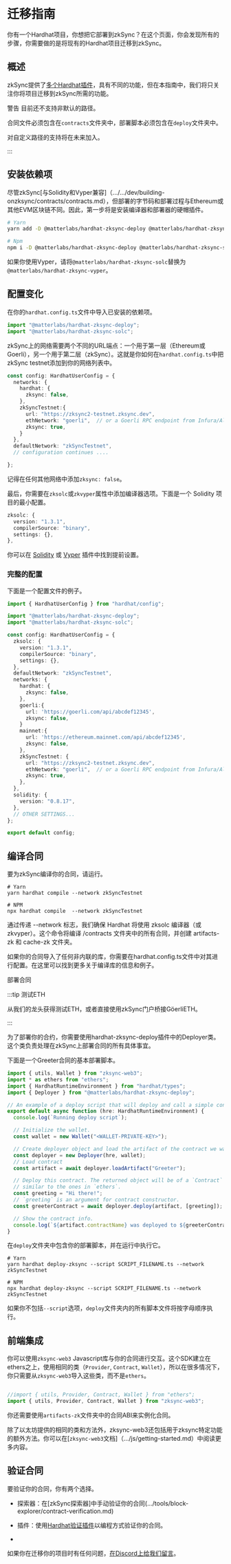 # 迁移指南

你有一个Hardhat项目，你想把它部署到zkSync？在这个页面，你会发现所有的步骤，你需要做的是将现有的Hardhat项目迁移到zkSync。

## 概述

zkSync提供了[多个Hardhat插件](./plugins.md)，具有不同的功能，但在本指南中，我们将只关注你将项目迁移到zkSync所需的功能。

警告 目前还不支持非默认的路径。

合同文件必须包含在`contracts`文件夹中，部署脚本必须包含在`deploy`文件夹中。

对自定义路径的支持将在未来加入。

:::

## 安装依赖项

尽管zkSync[与Solidity和Vyper兼容]（.../.../dev/building-onzksync/contracts/contracts.md），但部署的字节码和部署过程与Ethereum或其他EVM区块链不同。因此，第一步将是安装编译器和部署器的硬帽插件。

```sh
# Yarn
yarn add -D @matterlabs/hardhat-zksync-deploy @matterlabs/hardhat-zksync-solc

# Npm
npm i -D @matterlabs/hardhat-zksync-deploy @matterlabs/hardhat-zksync-solc

```

如果你使用Vyper，请将`@matterlabs/hardhat-zksync-solc`替换为`@matterlabs/hardhat-zksync-vyper`。

## 配置变化

在你的`hardhat.config.ts`文件中导入已安装的依赖项。

```typescript
import "@matterlabs/hardhat-zksync-deploy";
import "@matterlabs/hardhat-zksync-solc";
```

zkSync上的网络需要两个不同的URL端点：一个用于第一层（Ethereum或Goerli），另一个用于第二层（zkSync）。这就是你如何在`hardhat.config.ts`中把zkSync testnet添加到你的网络列表中。

```typescript
const config: HardhatUserConfig = {
  networks: {
    hardhat: {
      zksync: false,
    },
    zkSyncTestnet:{
      url: "https://zksync2-testnet.zksync.dev",
      ethNetwork: "goerli",  // or a Goerli RPC endpoint from Infura/Alchemy/Chainstack etc.
      zksync: true,
    }
  },
  defaultNetwork: "zkSyncTestnet",
  // configuration continues ....

};
```
记得在任何其他网络中添加`zksync: false`。

最后，你需要在`zksolc`或`zkvyper`属性中添加编译器选项。下面是一个 Solidity 项目的最小配置。

```typescript
zksolc: {
  version: "1.3.1",
  compilerSource: "binary",
  settings: {},
},
```
你可以在 [Solidity](./hardhat-zksync-solc.md) 或 [Vyper](./hardhat-zksync-vyper.md) 插件中找到提前设置。

### 完整的配置

下面是一个配置文件的例子。

```typescript
import { HardhatUserConfig } from "hardhat/config";

import "@matterlabs/hardhat-zksync-deploy";
import "@matterlabs/hardhat-zksync-solc";

const config: HardhatUserConfig = {
  zksolc: {
    version: "1.3.1",
    compilerSource: "binary",
    settings: {},
  },
  defaultNetwork: "zkSyncTestnet",
  networks: {
    hardhat: {
      zksync: false,
    },
    goerli:{
      url: 'https://goerli.com/api/abcdef12345',
      zksync: false,
    }
    mainnet:{
      url: 'https://ethereum.mainnet.com/api/abcdef12345',
      zksync: false,
    },
    zkSyncTestnet: {
      url: "https://zksync2-testnet.zksync.dev",
      ethNetwork: "goerli",  // or a Goerli RPC endpoint from Infura/Alchemy/Chainstack etc.
      zksync: true,
    },
  },
  solidity: {
    version: "0.8.17",
  },
  // OTHER SETTINGS...
};

export default config;
```

## 编译合同

要为zkSync编译你的合同，请运行。

```
# Yarn
yarn hardhat compile --network zkSyncTestnet

# NPM
npx hardhat compile  --network zkSyncTestnet
```

通过传递 --network 标志，我们确保 Hardhat 将使用 zksolc 编译器（或 zkvyper）。这个命令将编译 /contracts 文件夹中的所有合同，并创建 artifacts-zk 和 cache-zk 文件夹。

如果你的合同导入了任何非内联的库，你需要在hardhat.config.ts文件中对其进行配置。在这里可以找到更多关于编译库的信息和例子。

部署合同

:::tip 测试ETH

从我们的龙头获得测试ETH，或者直接使用zkSync门户桥接GöerliETH。

:::

为了部署你的合约，你需要使用hardhat-zksync-deploy插件中的Deployer类。这个类负责处理在zkSync上部署合同的所有具体事宜。

下面是一个Greeter合同的基本部署脚本。


```typescript
import { utils, Wallet } from "zksync-web3";
import * as ethers from "ethers";
import { HardhatRuntimeEnvironment } from "hardhat/types";
import { Deployer } from "@matterlabs/hardhat-zksync-deploy";

// An example of a deploy script that will deploy and call a simple contract.
export default async function (hre: HardhatRuntimeEnvironment) {
  console.log(`Running deploy script`);

  // Initialize the wallet.
  const wallet = new Wallet("<WALLET-PRIVATE-KEY>");

  // Create deployer object and load the artifact of the contract we want to deploy.
  const deployer = new Deployer(hre, wallet);
  // Load contract
  const artifact = await deployer.loadArtifact("Greeter");

  // Deploy this contract. The returned object will be of a `Contract` type, 
  // similar to the ones in `ethers`.
  const greeting = "Hi there!";
  // `greeting` is an argument for contract constructor.
  const greeterContract = await deployer.deploy(artifact, [greeting]);

  // Show the contract info.
  console.log(`${artifact.contractName} was deployed to ${greeterContract.address}`);
}

```
在`deploy`文件夹中包含你的部署脚本，并在运行中执行它。

```
# Yarn
yarn hardhat deploy-zksync --script SCRIPT_FILENAME.ts --network zkSyncTestnet

# NPM
npx hardhat deploy-zksync --script SCRIPT_FILENAME.ts --network zkSyncTestnet
```

如果你不包括`--script`选项，`deploy`文件夹内的所有脚本文件将按字母顺序执行。

## 前端集成

你可以使用`zksync-web3` Javascript库与你的合同进行交互。这个SDK建立在ethers之上，使用相同的类（`Provider`, `Contract`, `Wallet`），所以在很多情况下，你只需要从`zksync-web3`导入这些类，而不是`ethers`。

```typescript

//import { utils, Provider, Contract, Wallet } from "ethers";
import { utils, Provider, Contract, Wallet } from "zksync-web3";

```

你还需要使用`artifacts-zk`文件夹中的合同ABI来实例化合同。

除了以太坊提供的相同的类和方法外，zksync-web3还包括用于zksync特定功能的额外方法。你可以在[`zksync-web3`文档]（.../js/getting-started.md）中阅读更多内容。

## 验证合同

要验证你的合同，你有两个选择。

- 探索器：在[zkSync探索器]中手动验证你的合同(.../tools/block-explorer/contract-verification.md)
- 插件：使用[Hardhat验证插件](./hardhat-zksync-verify.md)以编程方式验证你的合同。


-

如果你在迁移你的项目时有任何问题，[在Discord上给我们留言](https://join.zksync.dev/)。
